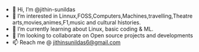 - 👋 Hi, I’m @jithin-sunildas
- 👀 I’m interested in Linnux,FOSS,Computers,Machines,travelling,Theatre arts,movies,animes,F1,music and cultural histories.
- 🌱 I’m currently learning about Linux, basic coding & ML.
- 💞️ I’m looking to collaborate on Open source projects and developments
- 📫 Reach me @ jithinsunildas6@gmail.com

<!---
jithin-sunildas/jithin-sunildas is a ✨ special ✨ repository because its `README.md` (this file) appears on your GitHub profile.
You can click the Preview link to take a look at your changes.
--->
